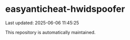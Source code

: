 # easyanticheat-hwidspoofer

Last updated: 2025-06-06 11:45:25

This repository is automatically maintained.

